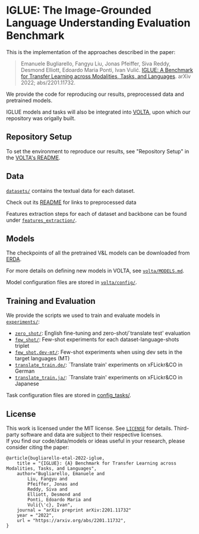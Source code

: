 # IGLUE: The Image-Grounded Language Understanding Evaluation Benchmark

This is the implementation of the approaches described in the paper:
> Emanuele Bugliarello, Fangyu Liu, Jonas Pfeiffer, Siva Reddy, Desmond Elliott, Edoardo Maria Ponti, Ivan Vulić. [IGLUE: A Benchmark for Transfer Learning across Modalities, Tasks, and Languages](https://arxiv.org/abs/2201.11732). arXiv 2022; abs/2201.11732.

We provide the code for reproducing our results, preprocessed data and pretrained models.

IGLUE models and tasks will also be integrated into [VOLTA](https://github.com/e-bug/volta), upon which our repository was origally built.


## Repository Setup

To set the environment to reproduce our results, see "Repository Setup" in the [VOLTA's README](volta/README.md).


## Data

[`datasets/`](datasets) contains the textual data for each dataset.

Check out its [README](datasets/README.md) for links to preprocessed data  

Features extraction steps for each of dataset and backbone can be found under [`features_extraction/`](features_extraction). 


## Models

The checkpoints of all the pretrained V&L models can be downloaded from [ERDA](https://sid.erda.dk/sharelink/b1Rge0DwwW).

For more details on defining new models in VOLTA, see [`volta/MODELS.md`](volta/MODELS.md).

Model configuration files are stored in [`volta/config/`](volta/config). 


## Training and Evaluation

We provide the scripts we used to train and evaluate models in [`experiments/`](experiments):
- [`zero_shot/`](experiments/zero_shot): English fine-tuning and zero-shot/`translate test' evaluation
- [`few_shot/`](experiments/few_shot): Few-shot experiments for each dataset-language-shots triplet
- [`few_shot.dev-mt/`](experiments/few_shot.dev-mt): Few-shot experiments when using dev sets in the target languages (MT)
- [`translate_train.de/`](experiments/translate_train.de): `Translate train' experiments on xFLickr&CO in German
- [`translate_train.ja/`](experiments/translate_train.ja): `Translate train' experiments on xFLickr&CO in Japanese

Task configuration files are stored in [config_tasks/](config_tasks).


## License

This work is licensed under the MIT license. See [`LICENSE`](LICENSE) for details. 
Third-party software and data are subject to their respective licenses. <br>
If you find our code/data/models or ideas useful in your research, please consider citing the paper:
```
@article{bugliarello-etal-2022-iglue,
    title = "{IGLUE}: {A} Benchmark for Transfer Learning across Modalities, Tasks, and Languages",
    author="Bugliarello, Emanuele and 
        Liu, Fangyu and 
        Pfeiffer, Jonas and 
        Reddy, Siva and 
        Elliott, Desmond and 
        Ponti, Edoardo Maria and 
        Vuli{\'c}, Ivan",
    journal = "arXiv preprint arXiv:2201.11732"
    year = "2022",
    url = "https://arxiv.org/abs/2201.11732",
}
```
